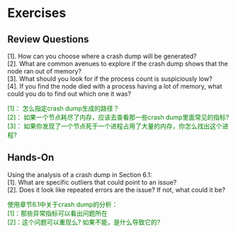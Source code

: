 # Exercises
## Review Questions
[1]. How can you choose where a crash dump will be generated?<br>
[2]. What are common avenues to explore if the crash dump shows that the node ran out
of memory?<br>
[3]. What should you look for if the process count is suspiciously low?<br>
[4]. If you find the node died with a process having a lot of memory, what could you do
to find out which one it was?<br>
<p></p> <font color="green">
[1]： 怎么指定crash dump生成的路径？<br>
[2]： 如果一个节点耗尽了内存，应该去查看那一些crash dump里面常见的指标?<br>
[3]： 如果你发现了一个节点死于一个进程占用了大量的内存，你怎么找出这个进程?<br>

</font> <p></p>

## Hands-On
Using the analysis of a crash dump in Section 6.1:<br>
[1]. What are specific outliers that could point to an issue?<br>
[2]. Does it look like repeated errors are the issue? If not, what could it be?<br>
<p></p> <font color="green">
使用章节6.1中关于crash dump的分析：<br>
[1]：那些异常指标可以看出问题所在<br>
[2]：这个问题可以重现么? 如果不能，是什么导致它的?<br>
</font> <p></p>


